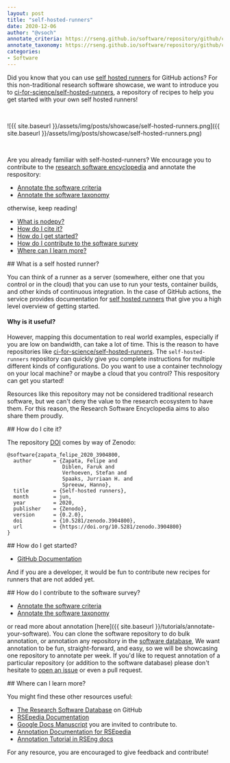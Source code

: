 ```yaml
---
layout: post
title: "self-hosted-runners"
date: 2020-12-06
author: "@vsoch"
annotate_criteria: https://rseng.github.io/software/repository/github/ci-for-science/self-hosted-runners/annotate-criteria/index.html
annotate_taxonomy: https://rseng.github.io/software/repository/github/ci-for-science/self-hosted-runners/annotate-taxonomy/
categories:
- Software
---
```


Did you know that you can use [self hosted runners](https://docs.github.com/en/free-pro-team@latest/actions/hosting-your-own-runners/about-self-hosted-runners) for GitHub actions? For this non-traditional research software showcase, we want to introduce you to [ci-for-science/self-hosted-runners](https://github.com/ci-for-science/self-hosted-runners/), a repository of recipes to help you get started with your own self hosted runners!

<br>

![{{ site.baseurl }}/assets/img/posts/showcase/self-hosted-runners.png]({{ site.baseurl }}/assets/img/posts/showcase/self-hosted-runners.png)

<br>

Are you already familiar with self-hosted-runners? We encourage you to contribute to the [research software encyclopedia](https://rseng.github.io/rse/tutorials/annotation/) and annotate the respository:

<ul>
<li><a href="{{ page.annotate_criteria }}" target="_blank">Annotate the software criteria</a></li>
<li><a href="{{ page.annotate_taxonomy }}" target="_blank">Annotate the software taxonomy</a></li>
</ul>

otherwise, keep reading!

<!--more--> 

 - [What is nodepy?](#what-is)
 - [How do I cite it?](#cite)
 - [How do I get started?](#getting-started)
 - [How do I contribute to the software survey](#contribute)
 - [Where can I learn more?](#learn-more)

<a id="what-is">
## What is a self hosted runner?

You can think of a runner as a server (somewhere, either one that you control or in the cloud) that you can use to run your tests, container builds, and other kinds of continuous integration. In the case of GitHub actions, the service provides documentation for [self hosted runners](https://docs.github.com/en/free-pro-team@latest/actions/hosting-your-own-runners/about-self-hosted-runners) that give you a high level overview of getting started.

#### Why is it useful?

However, mapping this documentation to real world examples, especially if you are low on bandwidth, can take a lot of time. This is the reason to have repositories like [ci-for-science/self-hosted-runners](https://github.com/ci-for-science/self-hosted-runners/).
The `self-hosted-runners` repository can quickly give you complete instructions for multiple
different kinds of configurations. Do you want to use a container technology on your local machine? or maybe a cloud that you control? This respository can get you started!

Resources like this repository may not be considered traditional research software, but we can't deny the value to the research ecosystem to have them. For this reason, the Research Software Encyclopedia aims to also share them proudly.

<a id="cite">
## How do I cite it?

The repository [DOI](https://doi.org/10.5281/zenodo.3904265) comes by way of Zenodo:

```
@software{zapata_felipe_2020_3904800,
  author       = {Zapata, Felipe and
                  Diblen, Faruk and
                  Verhoeven, Stefan and
                  Spaaks, Jurriaan H. and
                  Spreeuw, Hanno},
  title        = {Self-hosted runners},
  month        = jun,
  year         = 2020,
  publisher    = {Zenodo},
  version      = {0.2.0},
  doi          = {10.5281/zenodo.3904800},
  url          = {https://doi.org/10.5281/zenodo.3904800}
}
```

<a id="getting-started">
## How do I get started?
 
 - [GitHub Documentation](https://github.com/ci-for-research/self-hosted-runners)

And if you are a developer, it would be fun to contribute new recipes for runners that are not added yet.


<a id="contribute">
## How do I contribute to the software survey?

<ul>
  <li><a href="{{ page.annotate_criteria }}" target="_blank">Annotate the software criteria</a></li>
  <li><a href="{{ page.annotate_taxonomy }}" target="_blank">Annotate the software taxonomy</a></li>
</ul>

or read more about annotation [here]({{ site.baseurl }}/tutorials/annotate-your-software). You can clone the software repository to do
bulk annotation, or annotation any repository in the <a href="https://rseng.github.io/software/" target="_blank">software database</a>,
We want annotation to be fun, straight-forward, and easy, so we will be showcasing one repository to annotate per week.
If you'd like to request annotation of a particular repository (or addition to the software database)
please don't hesitate to [open an issue](https://github.com/rseng/software/issues) or even a pull request.

<a id="learn-more">
## Where can I learn more?

You might find these other resources useful:

 - [The Research Software Database](https://github.com/rseng/software) on GitHub
 - [RSEpedia Documentation](https://rseng.github.io/rse)
 - [Google Docs Manuscript](https://docs.google.com/document/d/1wDb0udH9OrFWrMBsAVb8RrUMCKKRHoyEep7yveJ1d0k/edit) you are invited to contribute to.
 - [Annotation Documentation for RSEpedia](https://rseng.github.io/rse/tutorials/annotation/)
 - [Annotation Tutorial in RSEng docs](https://rseng.github.io/rse/tutorials/annotation/)

For any resource, you are encouraged to give feedback and contribute!

